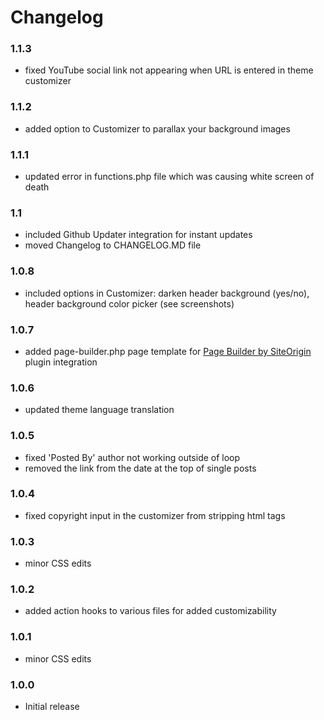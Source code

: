 # Changelog

### 1.1.3
* fixed YouTube social link not appearing when URL is entered in theme customizer

### 1.1.2
* added option to Customizer to parallax your background images

### 1.1.1
* updated error in functions.php file which was causing white screen of death

### 1.1
* included Github Updater integration for instant updates
* moved Changelog to CHANGELOG.MD file

### 1.0.8
* included options in Customizer: darken header background (yes/no), header background color picker (see screenshots)

### 1.0.7
* added page-builder.php page template for [Page Builder by SiteOrigin](https://wordpress.org/plugins/siteorigin-panels/) plugin integration

### 1.0.6
* updated theme language translation

### 1.0.5
* fixed 'Posted By' author not working outside of loop
* removed the link from the date at the top of single posts

### 1.0.4
* fixed copyright input in the customizer from stripping html tags

### 1.0.3
* minor CSS edits

### 1.0.2
* added action hooks to various files for added customizability

### 1.0.1
* minor CSS edits

### 1.0.0
* Initial release
